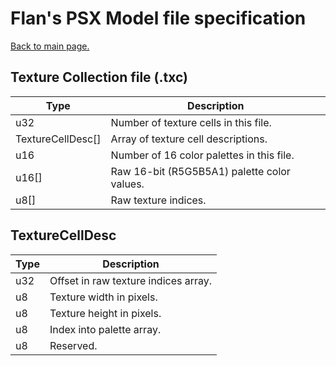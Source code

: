 # Flan's PSX Model file specification
[Back to main page.](../README.md)
## Texture Collection file (.txc)
|Type|Description|
|----|-----------|
|u32|Number of texture cells in this file.|
|TextureCellDesc[]| Array of texture cell descriptions.|
|u16|Number of 16 color palettes in this file.
|u16[]|Raw 16-bit (R5G5B5A1) palette color values.|
|u8[]|Raw texture indices.
## TextureCellDesc
|Type|Description|
|----|-----------|
|u32| Offset in raw texture indices array.|
|u8| Texture width in pixels.|
|u8| Texture height in pixels.|
|u8| Index into palette array.|
|u8| Reserved.|